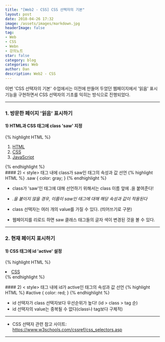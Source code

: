 ```yaml
---
title: "[Web2 - CSS] CSS 선택자의 기본"
layout: post
date: 2018-04-26 17:32
image: /assets/images/markdown.jpg
headerImage: false
tag:
- Web
- CSS
- Webn
- 강의노트
star: false
category: blog
categories: Web
author: Dan
description: Web2 - CSS
---
```

이번 'CSS 선택자의 기본' 수업에서는 이전에 만들어 두었던 웹페이지에서 '읽음' 표시 기능을 구현하면서 CSS 선택자의 기초를 익히는 방식으로 진행되었다.

---
### 1. 방문한 페이지 '읽음' 표시하기

#### 1) HTML과 CSS 태그에 class 'saw' 지정
{% highlight HTML %}
<ol>
    <li><a href="1.html" class = "saw">HTML</a></li>
    <li><a href="2.html" class = "saw">CSS</a></li>
    <li><a href="3.html">JavaScript</a></li>
  </ol>
{% endhighlight %}

<div class="breaker"></div>
#### 2) < style> 태그 내에 class가 saw인 태그의 속성과 값 선언
{% highlight HTML %}
.saw
{
  color: gray;
}
{% endhighlight %}

* class가 'saw'인 태그에 대해 선언하기 위해서는 <span class="evidence">class 이름 앞에 .을 붙여준다!</span>
* *.을 붙이지 않을 경우, 이름이 saw인 태그에 대해 해당 속성과 값이 적용된다*
* class 선택자는 여러 개의 value를 가질 수 있다. (띄어쓰기로 구분)

* 웹페이지를 리로드 하면 saw 클래스 태그들의 글자 색이 변경된 것을 볼 수 있다.

---
### 2. 현재 페이지 표시하기

#### 1) CSS 태그에 id 'active' 설정
{% highlight HTML %}
    <li><a href="2.html" class ="saw" id ="active">CSS</a></li>
{% endhighlight %}

<div class="breaker"></div>
#### 2) < style> 태그 내에 id가 active인 태그의 속성과 값 선언
{% highlight HTML %}
 #active
 {
   color: red;
 }
{% endhighlight %}

* id 선택자가 class 선택자보다 우선순위가 높다! (id > class > tag 순)
* id 선택자의 value는  중복될 수 없다(class나 tag보다 구체적)

---
* CSS 선택자 관련 참고 사이트: https://www.w3schools.com/cssref/css_selectors.asp

---
